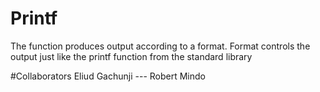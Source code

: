 # Printf

The function produces output according to a format. Format controls the output
just like the printf function from the standard library

#Collaborators
Eliud Gachunji --- Robert Mindo